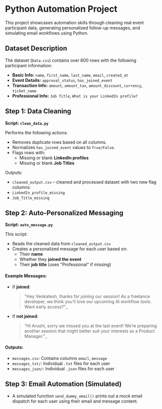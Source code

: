 # Python Automation Project

This project showcases automation skills through cleaning real event participant data, generating personalized follow-up messages, and simulating email workflows using Python.


## Dataset Description

The dataset (`Data.csv`) contains over 600 rows with the following participant information:

- **Basic Info:** `name`, `first_name`, `last_name`, `email`, `created_at`
- **Event Details:** `approval_status`, `has_joined_event`
- **Transaction Info:** `amount`, `amount_tax`, `amount_discount`, `currency`, `ticket_name`
- **Professional Info:** `Job Title`, `What is your LinkedIn profile?`

## Step 1: Data Cleaning

**Script: `clean_data.py`**

Performs the following actions:
- Removes duplicate rows based on all columns.
- Normalizes `has_joined_event` values to `True/False`.
- Flags rows with:
  - Missing or blank **LinkedIn profiles**
  - Missing or blank **Job Titles**

Outputs:
  - `cleaned_output.csv` – cleaned and processed dataset with two new flag columns:
  - `LinkedIn_profile_missing`
  - `Job_Title_missing`


## Step 2: Auto-Personalized Messaging

**Script: `auto_message.py`**

This script:
- Reads the cleaned data from `cleaned_output.csv`
- Creates a personalized message for each user based on:
  - Their **name**
  - Whether they **joined the event**
  - Their **job title** (uses "Professional" if missing)

#### Example Messages:
- If **joined**:
  > "Hey Venkatesh, thanks for joining our session! As a freelance developer, we think you’ll love our upcoming AI workflow tools. Want early access?"_

- If **not joined**:
  > "Hi Arushi, sorry we missed you at the last event! We’re preparing another session that might better suit your interests as a Product Manager."_

#### Outputs:
- `messages.csv`: Contains columns `email`, `message`
- `messages_txt/`: Individual `.txt` files for each user
- `messages_json/`: Individual `.json` files for each user


## Step 3: Email Automation (Simulated)

- A simulated function `send_dummy_email()` prints out a mock email dispatch for each user using their email and message content.



